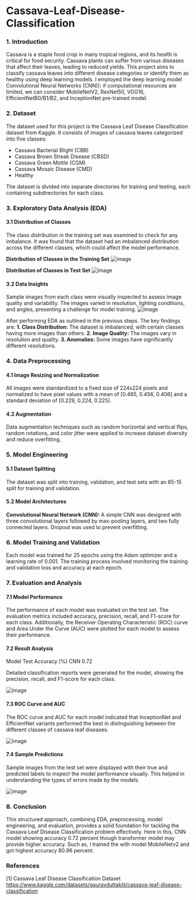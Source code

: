 # Cassava-Leaf-Disease-Classification
### 1. Introduction
Cassava is a staple food crop in many tropical regions, and its health is critical for food security. Cassava plants can suffer from various diseases that affect their leaves, leading to reduced yields. This project aims to classify cassava leaves into different disease categories or identify them as healthy using deep learning models. I employed the deep learning model Convolutional Neural Networks (CNN)); if computational resources are limited, we can consider MobileNetV2, ResNet50, VGG16, EfficientNetB0/B1/B2, and InceptionNet pre-trained model.

### 2. Dataset
The dataset used for this project is the Cassava Leaf Disease Classification dataset from Kaggle. It consists of images of cassava leaves categorized into five classes:

-  Cassava Bacterial Blight (CBB)
-  Cassava Brown Streak Disease (CBSD)
-  Cassava Green Mottle (CGM)
-  Cassava Mosaic Disease (CMD)
-  Healthy

The dataset is divided into separate directories for training and testing, each containing subdirectories for each class.

### 3. Exploratory Data Analysis (EDA)
#### 3.1 Distribution of Classes
The class distribution in the training set was examined to check for any imbalance. It was found that the dataset had an imbalanced distribution across the different classes, which could affect the model performance.

**Distribution of Classes in the Training Set**
![image](https://github.com/user-attachments/assets/e8419296-6ed3-41ef-ad2c-270f80e42f61)

**Distribution of Classes in Test Set**
![image](https://github.com/user-attachments/assets/0a68d35b-f291-4913-a9a2-c4b692e6c7f5)

#### 3.2 Data Insights
Sample images from each class were visually inspected to assess image quality and variability. The images varied in resolution, lighting conditions, and angles, presenting a challenge for model training.
![image](https://github.com/user-attachments/assets/622cb13e-8803-45ca-8213-cb8d306c0e4b)

After performing EDA as outlined in the previous steps. The key findings are:
**1.	Class Distribution:** The dataset is imbalanced, with certain classes having more images than others.
**2.	Image Quality:** The images vary in resolution and quality.
**3.	Anomalies:** Some images have significantly different resolutions.

### 4. Data Preprocessing

#### 4.1 Image Resizing and Normalization
All images were standardized to a fixed size of 224x224 pixels and normalized to have pixel values with a mean of [0.485, 0.456, 0.406] and a standard deviation of [0.229, 0.224, 0.225].

#### 4.2 Augmentation
Data augmentation techniques such as random horizontal and vertical flips, random rotations, and color jitter were applied to increase dataset diversity and reduce overfitting.

### 5. Model Engineering

#### 5.1 Dataset Splitting
The dataset was split into training, validation, and test sets with an 85-15 split for training and validation.

#### 5.2 Model Architectures

**Convolutional Neural Network (CNN):**
A simple CNN was designed with three convolutional layers followed by max-pooling layers, and two fully connected layers. Dropout was used to prevent overfitting.

### 6. Model Training and Validation
Each model was trained for 25 epochs using the Adam optimizer and a learning rate of 0.001. The training process involved monitoring the training and validation loss and accuracy at each epoch.

### 7. Evaluation and Analysis
#### 7.1  Model Performance
The performance of each model was evaluated on the test set. The evaluation metrics included accuracy, precision, recall, and F1-score for each class. Additionally, the Receiver Operating Characteristic (ROC) curve and Area Under the Curve (AUC) were plotted for each model to assess their performance.

#### 7.2 Result Analysis
Model	Test Accuracy (%)
CNN	0.72

Detailed classification reports were generated for the model, showing the precision, recall, and F1-score for each class.

![image](https://github.com/user-attachments/assets/4199dbe0-ac11-4aaf-983b-2c1c0d6a6c84)

#### 7.3 ROC Curve and AUC
The ROC curve and AUC for each model indicated that InceptionNet and EfficientNet variants performed the best in distinguishing between the different classes of cassava leaf diseases.

![image](https://github.com/user-attachments/assets/a2145451-1249-4852-a3b9-91459bf794cf)

#### 7.4 Sample Predictions
Sample images from the test set were displayed with their true and predicted labels to inspect the model performance visually. This helped in understanding the types of errors made by the models.

![image](https://github.com/user-attachments/assets/ddc89e0e-3334-48ff-92c4-827f4ece9950)

### 8. Conclusion
This structured approach, combining EDA, preprocessing, model engineering, and evaluation, provides a solid foundation for tackling the Cassava Leaf Disease Classification problem effectively. Here in this, CNN model showing accuracy 0.72 percent though transformer model may provide higher accuracy. Such as, I trained the with model MobileNetv2 and got highest accuracy 80.96 percent.

### References
[1] Cassava Leaf Disease Classification Dataset https://www.kaggle.com/datasets/gauravduttakiit/cassava-leaf-disease-classification

